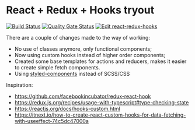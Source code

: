 # React + Redux + Hooks tryout
[![Build Status](https://travis-ci.com/marcveens/react-redux-hooks.svg?branch=master)](https://travis-ci.com/marcveens/react-redux-hooks)
[![Quality Gate Status](https://sonarcloud.io/api/project_badges/measure?project=react-redux-hooks&metric=alert_status)](https://sonarcloud.io/dashboard?id=react-redux-hooks)
 [![Edit react-redux-hooks](https://codesandbox.io/static/img/play-codesandbox.svg)](https://codesandbox.io/s/github/marcveens/react-redux-hooks/tree/master/?fontsize=11)

There are a couple of changes made to the way of working:
- No use of classes anymore, only functional components;
- Now using custom hooks instead of higher order components;
- Created some base templates for actions and reducers, makes it easier to create simple fetch components.
- Using [styled-components](https://www.styled-components.com) instead of SCSS/CSS

Inspiration:
- https://github.com/facebookincubator/redux-react-hook
- https://redux.js.org/recipes/usage-with-typescript#type-checking-state
- https://reactjs.org/docs/hooks-custom.html
- https://itnext.io/how-to-create-react-custom-hooks-for-data-fetching-with-useeffect-74c5dc47000a